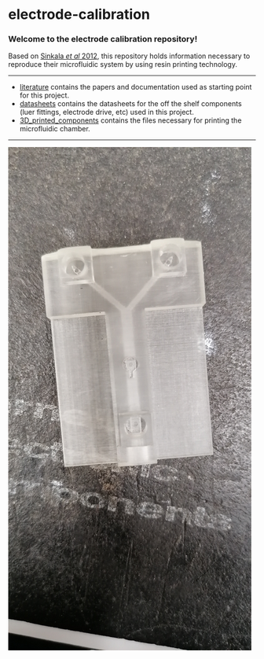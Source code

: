 # electrode-calibration

### Welcome to the electrode calibration repository!

Based on [Sinkala _et al_ 2012](https://github.com/Sussex-Neuroscience/electrode-calibration/blob/master/literature/Sinkala%20et%20al.%20-%202012%20-%20Electrode%20calibration%20with%20a%20microfluidic%20flow%20cell%20for%20fast-scan%20cyclic%20voltammetry.pdf), this repository holds information necessary to reproduce their microfluidic system by using resin printing technology.


---

- [literature](literature) contains the papers and documentation used as starting point for this project.  
- [datasheets](datasheets) contains the datasheets for the off the shelf components (luer fittings, electrode drive, etc) used in this project.  
- [3D_printed_components](3D_printed_components) contains the files necessary for printing the microfluidic chamber.
---

![](images/complete_chamber.jpg)
